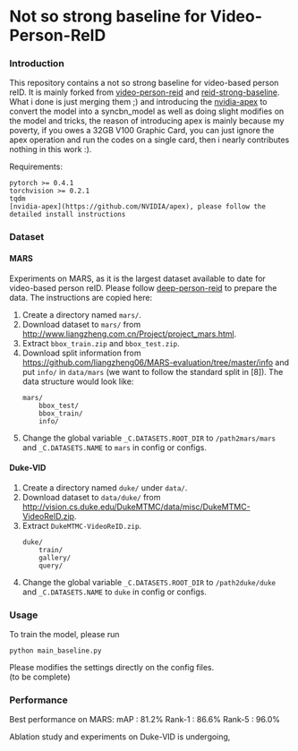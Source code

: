 # Not so strong baseline for Video-Person-ReID


### Introduction
This repository contains a not so strong baseline for video-based person reID. It is mainly forked from [video-person-reid](https://github.com/jiyanggao/Video-Person-ReID) and [reid-strong-baseline](https://github.com/michuanhaohao/reid-strong-baseline). What i done is just merging them ;) and introducing the [nvidia-apex](https://github.com/NVIDIA/apex) to convert the model into a syncbn_model as well as doing slight modifies on the model and tricks, the reason of introducing apex is mainly because my poverty, if you owes a 32GB V100 Graphic Card, you can just ignore the apex operation and run the codes on a single card, then i nearly contributes nothing in this work :).

Requirements:
```
pytorch >= 0.4.1
torchvision >= 0.2.1
tqdm
[nvidia-apex](https://github.com/NVIDIA/apex), please follow the detailed install instructions 
```


### Dataset
#### MARS
Experiments on MARS, as it is the largest dataset available to date for video-based person reID. Please follow [deep-person-reid](https://github.com/KaiyangZhou/deep-person-reid) to prepare the data. The instructions are copied here: 

1. Create a directory named `mars/`.
2. Download dataset to `mars/` from http://www.liangzheng.com.cn/Project/project_mars.html.
3. Extract `bbox_train.zip` and `bbox_test.zip`.
4. Download split information from https://github.com/liangzheng06/MARS-evaluation/tree/master/info and put `info/` in `data/mars` (we want to follow the standard split in [8]). The data structure would look like:
    ```
    mars/
        bbox_test/
        bbox_train/
        info/
    ```
5. Change the global variable `_C.DATASETS.ROOT_DIR` to `/path2mars/mars` and `_C.DATASETS.NAME` to `mars` in config or configs.

#### Duke-VID
1. Create a directory named `duke/` under `data/`.
2. Download dataset to `data/duke/` from http://vision.cs.duke.edu/DukeMTMC/data/misc/DukeMTMC-VideoReID.zip.
3. Extract `DukeMTMC-VideoReID.zip`.
    ```
    duke/
        train/
        gallery/
        query/
    ```
4. Change the global variable `_C.DATASETS.ROOT_DIR` to `/path2duke/duke` and `_C.DATASETS.NAME` to `duke` in config or configs.

### Usage
To train the model, please run

    python main_baseline.py
 
Please modifies the settings directly on the config files.   
(to be complete)

### Performance
Best performance on MARS:
mAP : 81.2%
Rank-1 : 86.6%
Rank-5 : 96.0%

Ablation study and experiments on Duke-VID is undergoing,

